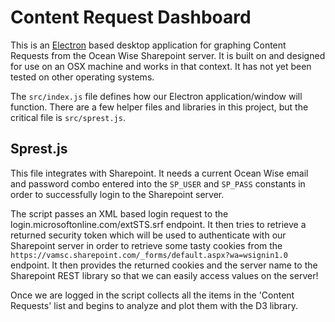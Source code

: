 # Content Request Dashboard

This is an [Electron](https://electronjs.org) based desktop application for graphing Content Requests from the Ocean Wise Sharepoint server. It is built on and designed for use on an OSX machine and works in that context. It has not yet been tested on other operating systems.

The `src/index.js` file defines how our Electron application/window will function. There are a few helper files and libraries in this project, but the critical file is `src/sprest.js`.

## Sprest.js

This file integrates with Sharepoint. It needs a current Ocean Wise email and password combo entered into the `SP_USER` and `SP_PASS` constants in order to successfully login to the Sharepoint server.

The script passes an XML based login request to the login.microsoftonline.com/extSTS.srf endpoint. It then tries to retrieve a returned security token which will be used to authenticate with our Sharepoint server in order to retrieve some tasty cookies from the `https://vamsc.sharepoint.com/_forms/default.aspx?wa=wsignin1.0` endpoint. It then provides the returned cookies and the server name to the Sharepoint REST library so that we can easily access values on the server!

Once we are logged in the script collects all the items in the 'Content Requests' list and begins to analyze and plot them with the D3 library.
